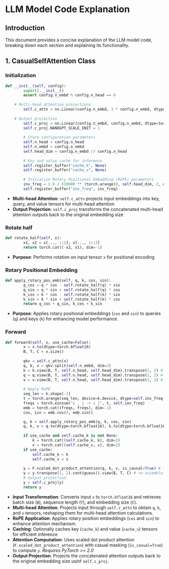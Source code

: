 # LLM Model Code Explanation

## Introduction
This document provides a concise explanation of the LLM model code, breaking down each section and explaining its functionality.

## 1. CasualSelfAttention Class
### Initialization
```python
def __init__(self, config):
        super().__init__()
        assert config.n_embd % config.n_head == 0
        
	# Multi-head attention projections
        self.c_attn = nn.Linear(config.n_embd, 3 * config.n_embd, dtype=torch.bfloat16)
        
	# Output projection
        self.c_proj = nn.Linear(config.n_embd, config.n_embd, dtype=torch.bfloat16)
        self.c_proj.NANOGPT_SCALE_INIT = 1
        
        # Store configuration parameters
        self.n_head = config.n_head
        self.n_embd = config.n_embd
        self.head_dim = config.n_embd // config.n_head
        
        # Key and value cache for inference
        self.register_buffer("cache_k", None)
        self.register_buffer("cache_v", None)
        
        # Initialize Rotary Positional Embedding (RoPE) parameters
        inv_freq = 1.0 / (10000 ** (torch.arange(0, self.head_dim, 2, dtype=torch.float32) / self.head_dim))
        self.register_buffer("inv_freq", inv_freq)
```
- **Multi-head Attention**: `self.c_attn` projects input embeddings into key, query, and value tensors for multi-head attention
- **Output Projection**: `self.c_proj` transforms the concatenated multi-head attention outputs back to the original embedding size
### Rotate half
```python
def rotate_half(self, x):
        x1, x2 = x[..., ::2], x[..., 1::2]
        return torch.cat((-x2, x1), dim=-1)
```
- **Purpose**: Performs rotation on input tensor `x` for positional encoding
### Rotary Positional Embedding
```python
def apply_rotary_pos_emb(self, q, k, cos, sin):
        q_cos = q * cos - self.rotate_half(q) * sin
        q_sin = q * sin + self.rotate_half(q) * cos
        k_cos = k * cos - self.rotate_half(k) * sin
        k_sin = k * sin + self.rotate_half(k) * cos
        return q_cos + q_sin, k_cos + k_sin
```
- **Purpose**: Applies rotary positional embeddings (`cos` and `sin`) to queries (`q`) and keys (`k`) for enhancing model performance.
### Forward
```python
def forward(self, x, use_cache=False):
        x = x.to(dtype=torch.bfloat16)
        B, T, C = x.size() 
        
        qkv = self.c_attn(x)
        q, k, v = qkv.split(self.n_embd, dim=2)
        k = k.view(B, T, self.n_head, self.head_dim).transpose(1, 2) # (B, nh, T, hs)
        q = q.view(B, T, self.n_head, self.head_dim).transpose(1, 2) # (B, nh, T, hs)
        v = v.view(B, T, self.n_head, self.head_dim).transpose(1, 2) # (B, nh, T, hs)
        
        # Apply RoPE
        seq_len = k.shape[-2]
        t = torch.arange(seq_len, device=k.device, dtype=self.inv_freq.dtype)
        freqs = torch.einsum("i , j -> i j", t, self.inv_freq)
        emb = torch.cat((freqs, freqs), dim=-1)
        cos, sin = emb.cos(), emb.sin()

        q, k = self.apply_rotary_pos_emb(q, k, cos, sin)
        q, k, v = q.to(dtype=torch.bfloat16), k.to(dtype=torch.bfloat16), v.to(dtype=torch.bfloat16)
        
        if use_cache and self.cache_k is not None:
            k = torch.cat((self.cache_k, k), dim=2)
            v = torch.cat((self.cache_v, v), dim=2)
        if use_cache:
            self.cache_k = k
            self.cache_v = v
            
        y = F.scaled_dot_product_attention(q, k, v, is_causal=True) # flash attention
        y = y.transpose(1, 2).contiguous().view(B, T, C) # re-assemble all head outputs side by side
        # output projection
        y = self.c_proj(y)
        return y
```
- **Input Transformation**: Converts input `x` to `torch.bfloat16` and retrieves batch size (`B`), sequence length (`T`), and embedding size (`C`).
- **Multi-head Attention**: Projects input through `self.c_attn` to obtain `q`, `k`, and `v` tensors, reshaping them for multi-head attention calculations.
- **RoPE Application**: Applies rotary position embeddings (`cos` and `sin`) to enhance attention mechanism.
- **Caching**: Optionally caches key (`cache_k`) and value (`cache_v`) tensors for efficient inference
- **Attention Computation**: Uses scaled dot product attention (`F.scaled_dot_product_attention`) with casual masking (`is_casual=True`) to compute `y`. *Requires PyTorch >= 2.0*
- **Output Projection**: Projects the concatenated attention outputs back to the original embedding size usinf `self.c_proj`.
